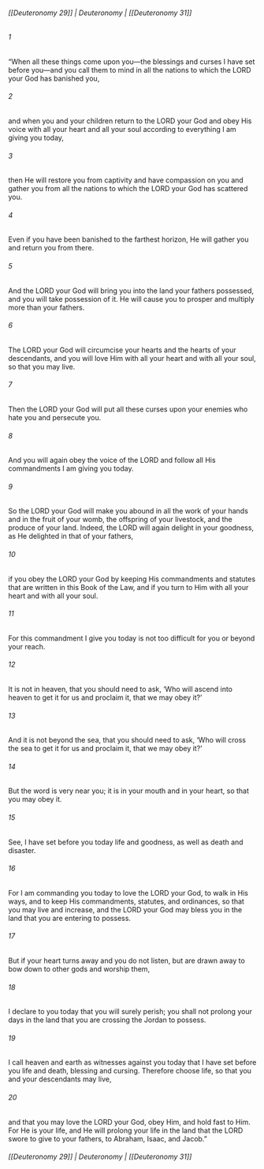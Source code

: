 ###### [[Deuteronomy 29]] | Deuteronomy | [[Deuteronomy 31]]

###### 1
“When all these things come upon you—the blessings and curses I have set before you—and you call them to mind in all the nations to which the LORD your God has banished you,
###### 2
and when you and your children return to the LORD your God and obey His voice with all your heart and all your soul according to everything I am giving you today,
###### 3
then He will restore you from captivity and have compassion on you and gather you from all the nations to which the LORD your God has scattered you.
###### 4
Even if you have been banished to the farthest horizon, He will gather you and return you from there.
###### 5
And the LORD your God will bring you into the land your fathers possessed, and you will take possession of it. He will cause you to prosper and multiply more than your fathers.
###### 6
The LORD your God will circumcise your hearts and the hearts of your descendants, and you will love Him with all your heart and with all your soul, so that you may live.
###### 7
Then the LORD your God will put all these curses upon your enemies who hate you and persecute you.
###### 8
And you will again obey the voice of the LORD and follow all His commandments I am giving you today.
###### 9
So the LORD your God will make you abound in all the work of your hands and in the fruit of your womb, the offspring of your livestock, and the produce of your land. Indeed, the LORD will again delight in your goodness, as He delighted in that of your fathers,
###### 10
if you obey the LORD your God by keeping His commandments and statutes that are written in this Book of the Law, and if you turn to Him with all your heart and with all your soul.
###### 11
For this commandment I give you today is not too difficult for you or beyond your reach.
###### 12
It is not in heaven, that you should need to ask, ‘Who will ascend into heaven to get it for us and proclaim it, that we may obey it?’
###### 13
And it is not beyond the sea, that you should need to ask, ‘Who will cross the sea to get it for us and proclaim it, that we may obey it?’
###### 14
But the word is very near you; it is in your mouth and in your heart, so that you may obey it.
###### 15
See, I have set before you today life and goodness, as well as death and disaster.
###### 16
For I am commanding you today to love the LORD your God, to walk in His ways, and to keep His commandments, statutes, and ordinances, so that you may live and increase, and the LORD your God may bless you in the land that you are entering to possess.
###### 17
But if your heart turns away and you do not listen, but are drawn away to bow down to other gods and worship them,
###### 18
I declare to you today that you will surely perish; you shall not prolong your days in the land that you are crossing the Jordan to possess.
###### 19
I call heaven and earth as witnesses against you today that I have set before you life and death, blessing and cursing. Therefore choose life, so that you and your descendants may live,
###### 20
and that you may love the LORD your God, obey Him, and hold fast to Him. For He is your life, and He will prolong your life in the land that the LORD swore to give to your fathers, to Abraham, Isaac, and Jacob.”

###### [[Deuteronomy 29]] | Deuteronomy | [[Deuteronomy 31]]

